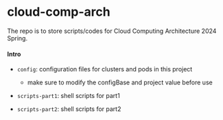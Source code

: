 # cloud-comp-arch

The repo is to store scripts/codes for Cloud Computing Architecture 2024 Spring.

#### Intro

- `config`: configuration files for clusters and pods in this project
  - make sure to modify the configBase and project value before use 

- `scripts-part1`: shell scripts for part1
- `scripts-part2`: shell scripts for part2

